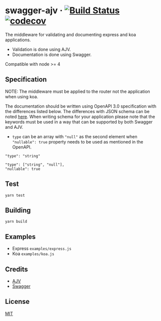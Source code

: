 # swagger-ajv &middot; [![Build Status](https://travis-ci.com/AfterShip/swagger-ajv.svg?token=UPdSqUWnAVSgurmgvqRv&branch=master)](https://travis-ci.com/AfterShip/swagger-ajv) [![codecov](https://codecov.io/gh/AfterShip/swagger-ajv/branch/master/graph/badge.svg?token=meIcepANCc)](https://codecov.io/gh/AfterShip/swagger-ajv)

The middleware for validating and documenting express and koa applications.
- Validation is done using AJV.
- Documentation is done using Swagger.

Compatible with node >= 4

## Specification

NOTE: The middleware must be applied to the router not the application when using koa.

The documentation should be written using OpenAPI 3.0 specification with the differences listed below. The differences with JSON schema can be noted [here](https://swagger.io/docs/specification/data-models/keywords). When writing schema for your application please note that the keywords must be used in a way that can be supported by both Swagger and AJV.

- `type` can be an array with `"null"` as the second element when `"nullable": true` property needs to be used as mentioned in the OpenAPI.

```
"type": "string"
```

```
"type": ["string", "null"],
"nullable": true
```

## Test

```
yarn test
```

## Building

```
yarn build
```

## Examples

- Express `examples/express.js`
- Koa `examples/koa.js`

## Credits

- [AJV](https://github.com/epoberezkin/ajv)
- [Swagger](https://github.com/swagger-api/swagger-ui)

## License

[MIT](https://github.com/AfterShip/swagger-ajv/blob/master/LICENSE.md)
